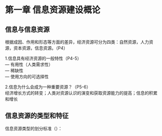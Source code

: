 # 第一章 信息资源建设概论
## 信息与信息资源  
根据成因、作用和形态等方面的差异，经济资源可分为四类：自然资源，人力资源，资本资源，信息资源。（P4）

1.信息具有经济资源的一般特性（P4-5）  
— 有用性（人类需求性）  
— 稀缺性  
— 使用方向的可选择性

2.信息为什么会成为一种重要资源？（P5-6）  
经济增长方式的转变；人类对资源认识的演变和获取资源能力的提高；信息的积累和增长  
## 信息资源的类型和特征  
信息资源类型的划分标准（）：
